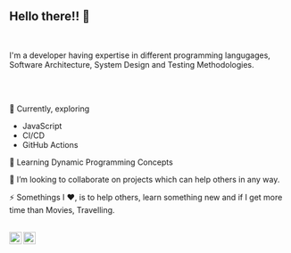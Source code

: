 ## Hello there!! 👋 



<br />

I'm a developer having expertise in different programming langugages, Software Architecture, System Design and Testing Methodologies.

<br /><br />

🔭 Currently, exploring
  - JavaScript
  - CI/CD
  - GitHub Actions
  
🌱 Learning Dynamic Programming Concepts

👯 I’m looking to collaborate on projects which can help others in any way.

⚡ Somethings I :heart:, is to help others, learn something new and if I get more time than Movies, Travelling.

<br />

<a href="https://twitter.com/agarwal_aries">
  <img align="left" alt="Akhilesh's Twitter" width="22px" src="https://cdn.jsdelivr.net/npm/simple-icons@v3/icons/twitter.svg" />
</a><a href="https://www.linkedin.com/in/akhilesh-agarwal-03435635/">
  <img align="left" alt="Akhilesh's Linkdein" width="22px" src="https://cdn.jsdelivr.net/npm/simple-icons@v3/icons/linkedin.svg" />
</a>

